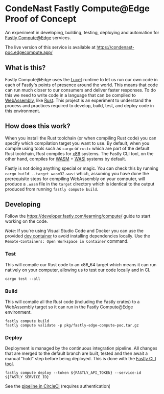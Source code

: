 # CondeNast Fastly Compute@Edge Proof of Concept

An experiment in developing, building, testing, deploying and automation for [Fastly Compute@Edge](https://www.fastly.com/products/edge-compute/serverless) services.

The live version of this service is available at
https://condenast-poc.edgecompute.app/

## What is this?

Fastly Compute@Edge uses the [Lucet](https://github.com/bytecodealliance/lucet) runtime to let us run our own code in each of Fastly's points of presence around the world. This means that code can run much closer to our consumers and deliver faster responses. To do this we need to write code in a language that can be compiled to [WebAssembly](https://webassembly.org/), like [Rust](https://www.rust-lang.org/). This project is an experiment to understand the process and practices required to develop, build, test, and deploy code in this environment.

## How does this work?

When you install the Rust toolchain (or when compiling Rust code) you can specify which compilation target you want to use. By default, when you compile using  tools such as `cargo` or `rustc` which are part of the default Rust toolchain, Rust compiles for [x86](https://en.wikipedia.org/wiki/X86) systems. The Fastly CLI tool, on the other hand, compiles for [WASM](https://en.wikipedia.org/wiki/WebAssembly) + [WASI](https://en.wikipedia.org/wiki/WebAssembly#WASI) systems by default.

Fastly is not doing anything special or magic. You can check this by running `cargo build --target wasm32-wasi` which, assuming you have done the prerequisite steps for compiling WebAssembly on your computer, will produce a `.wasm` file in the `target` directory which is identical to the output produced from running `fastly compute build`.

## Developing

Follow the https://developer.fastly.com/learning/compute/ guide to start working on the code.

*Note:* If you're using Visual Studio Code and Docker you can use the provided [dev container](https://code.visualstudio.com/docs/remote/containers) to avoid installing dependencies locally. Use the `Remote-Containers: Open Workspace in Container` command.

### Test

This will compile our Rust code to an x86_64 target which means it can run natively on your computer, allowing us to test our code locally and in CI.

```
cargo test --all
```

### Build

This will compile all the Rust code (including the Fastly crates) to a WebAssembly target so it can run in the Fastly Compute@Edge environment.

```
fastly compute build
fastly compute validate -p pkg/fastly-edge-compute-poc.tar.gz
```

### Deploy

Deployment is managed by the continuous integration pipeline. All changes that are merged to the default branch are built, tested and then await a manual "hold" step before being deployed. This is done with the [Fastly CLI tool](https://developer.fastly.com/reference/cli/compute/deploy/).

```
fastly compute deploy --token ${FASTLY_API_TOKEN} --service-id ${FASTLY_SERVICE_ID}
```

See the [pipeline in CircleCI](https://circleci.deployment.cni.digital/gh/CondeNast/workflows/fastly-edge-compute-poc
) (requires authentication)
